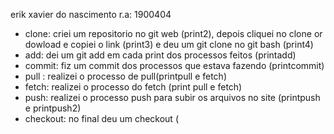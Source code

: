 erik xavier do nascimento r.a: 1900404

- clone: criei um repositorio no git web (print2), depois cliquei no clone or dowload e copiei o link (print3) e deu um git clone no git bash (print4)
- add: dei um git add em cada print dos processos feitos (printadd)
- commit: fiz um commit dos processos que estava fazendo (printcommit)
- pull : realizei o processo de pull(printpull e fetch)
- fetch: realizei o processo do fetch (print pull e fetch)
- push: realizei o processo push para subir os arquivos no site (printpush e printpush2)
- checkout: no final deu um checkout (

